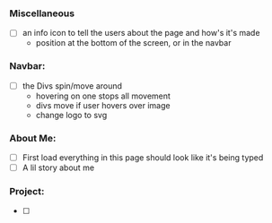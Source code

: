### Miscellaneous
- [ ] an info icon to tell the users about the page and how's it's made
   - position at the bottom of the screen, or in the navbar

### Navbar: 
- [ ] the Divs spin/move around
   - hovering on one stops all movement
   - divs move if user hovers over image
   - change logo to svg

### About Me:
- [ ] First load everything in this page should look like it's being typed
- [ ] A lil story about me

### Project:
-[ ] 
